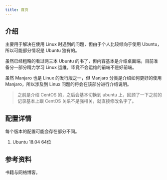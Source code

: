 ```yaml
---
title: 首页
---
```


## 介绍

主要用于解决在使用 Linux 时遇到的问题，但由于个人比较倾向于使用 Ubuntu，所以可能部分情况是 Ubuntu 独有的。

虽然已经粗略的看过两三本 Ubuntu 的书了，但内容基本是介绍桌面端。目前准备分一部分精力学习 Linux 运维，毕竟不会运维的前端不是好前端。

虽然 Manjaro 也是 Linux 的发行版之一，但 Manjaro 分类是介绍如何更好的使用 Manjaro，所以涉及到 Linux 问题的将会在该部分进行介绍说明。

> 之前是介绍 CentOS 的，之后会基本切换到 ubuntu 上，回顾了一下之前的记录基本上跟 CentOS 关系不是强相关，就直接修改名字了。


## 配置详情

每个版本的配置可能会存在部分不同。

1. Ubuntu 18.04 64位


## 参考资料

书籍与网络博客。